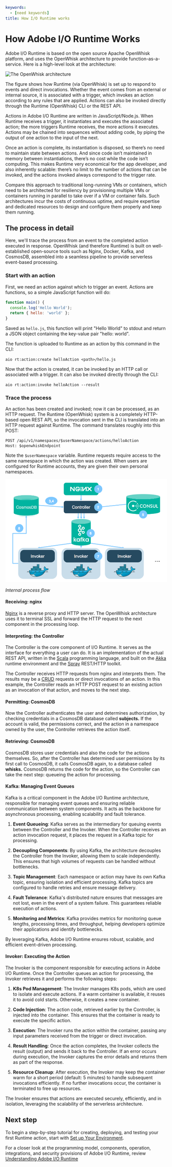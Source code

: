 ```yaml
keywords:
  - [need keywords]
title: How I/O Runtime works
```

# How Adobe I/O Runtime Works

Adobe I/O Runtime is based on the open source Apache OpenWhisk platform, and uses the OpenWhisk architecture to provide function-as-a-service. Here is a high-level look at the architecture:

<img src="https://developer.adobe.com/runtime/docs/static/2f65d806954291bfd2a474f3c8b2f9f4/73c8b/howitworks_f01.png" title="The OpenWhisk architecture" alt="The OpenWhisk architecture" data-align="center" />

The figure shows how Runtime (via OpenWhisk) is set up to respond to events and direct invocations. Whether the event comes from an external or internal source, it is associated with a trigger, which invokes an action according to any rules that are applied. Actions can also be invoked directly through the Runtime (OpenWhisk) CLI or the REST API.

Actions in Adobe I/O Runtime are written in JavaScript/Node.js. When Runtime receives a trigger, it instantiates and executes the associated action; the more triggers Runtime receives, the more actions it executes. Actions may be chained into sequences without adding code, by piping the output of one action to the input of the next.

Once an action is complete, its instantiation is disposed, so there’s no need to maintain state between actions. And since code isn’t maintained in memory between instantiations, there’s no cost while the code isn’t computing. This makes Runtime very economical for the app developer, and also inherently scalable: there’s no limit to the number of actions that can be invoked, and the actions invoked always correspond to the trigger rate. 

Compare this approach to traditional long-running VMs or containers, which need to be architected for resiliency by provisioning multiple VMs or containers running in parallel to take over if a VM or container fails. Such architectures incur the costs of continuous uptime, and require expertise and dedicated resources to design and configure them properly and keep them running.

## The process in detail

Here, we'll trace the process from an event to the completed action executed in response. OpenWhisk (and therefore Runtime) is built on well-established open-source tools such as Nginx, Docker, Kafka, and CosmosDB, assembled into a seamless pipeline to provide serverless event-based processing.

### Start with an action

First, we need an action against which to trigger an event. Actions are functions, so a simple JavaScript function will do:

```js
function main() {
  console.log('Hello World');
  return { hello: 'world' };
}
```

Saved as `hello.js`, this function will print "Hello World" to stdout and return a JSON object containing the key-value pair "hello: world".

The function is uploaded to Runtime as an action by this command in the CLI:

`aio rt:action:create helloAction <path>/hello.js`

Now that the action is created, it can be invoked by an HTTP call or associated with a trigger. It can also be invoked directly through the CLI:

`aio rt:action:invoke helloAction --result`

### Trace the process

An action has been created and invoked; now it can be processed, as an HTTP request. The Runtime (OpenWhisk) system is a completely HTTP-based open REST API, so the invocation sent in the CLI is translated into an HTTP request against Runtime. The command translates roughly into this POST:

```
POST /api/v1/namespaces/$userNamespace/actions/helloAction
Host: $openwhiskEndpoint
```

Note the `$userNamespace` variable. Runtime requests require access to the same namespace in which the action was created. When users are configured for Runtime accounts, they are given their own personal namespaces. 

![](../../images/howitworks_f02.png)

*Internal process flow*

#### Receiving: nginx

[Nginx](https://www.nginx.com/) is a reverse proxy and HTTP server. The OpenWhisk architecture uses it to terminal SSL and forward the HTTP request to the next component in the processing loop.

#### Interpreting: the Controller

The Controller is the core component of I/O Runtime. It serves as the interface for everything a user can do. It is an implementation of the actual REST API, written in the [Scala](https://www.scala-lang.org/) programming language, and built on the [Akka](https://akka.io/ "Akka runtime") runtime environment and the [Spray](https://spray.readthedocs.io/en/latest/introduction/what-is-spray.html) REST/HTTP toolkit.

The Controller receives HTTP requests from nginx and interprets them. The results may be a [CRUD](https://en.wikipedia.org/wiki/Create,_read,_update_and_delete) requests or direct invocations of an action. In this example, the Controller reads an HTTP POST request to an existing action as an invocation of that action, and moves to the next step.

#### Permitting: CosmosDB

Now the Controller authenticates the user and determines authorization, by checking credentials in a CosmosDB database called **subjects.** If the account is valid, the permissions correct, and the action in a namespace owned by the user, the Controller  retrieves the action itself.

#### Retrieving: CosmosDB

CosmosDB stores user credentials and also the code for the actions themselves. So, after the Controller has determined user permissions by its first call to CosmosDB, it calls CosmosDB again, to a database called **whisks.** CosmosDB returns the code for the action, so the Controller can take the next step: queueing the action for processing.

#### Kafka: Managing Event Queues

Kafka is a critical component in the Adobe I/O Runtime architecture, responsible for managing event queues and ensuring reliable communication between system components. It acts as the backbone for asynchronous processing, enabling scalability and fault tolerance.

1. **Event Queueing**: Kafka serves as the intermediary for queuing events between the Controller and the Invoker. When the Controller receives an action invocation request, it places the request in a Kafka topic for processing.

2. **Decoupling Components**: By using Kafka, the architecture decouples the Controller from the Invoker, allowing them to scale independently. This ensures that high volumes of requests can be handled without bottlenecks.

3. **Topic Management**: Each namespace or action may have its own Kafka topic, ensuring isolation and efficient processing. Kafka topics are configured to handle retries and ensure message delivery.

4. **Fault Tolerance**: Kafka's distributed nature ensures that messages are not lost, even in the event of a system failure. This guarantees reliable execution of actions.

5. **Monitoring and Metrics**: Kafka provides metrics for monitoring queue lengths, processing times, and throughput, helping developers optimize their applications and identify bottlenecks.

By leveraging Kafka, Adobe I/O Runtime ensures robust, scalable, and efficient event-driven processing.

#### Invoker: Executing the Action

The Invoker is the component responsible for executing actions in Adobe I/O Runtime. Once the Controller queues an action for processing, the Invoker retrieves it and performs the following steps:

1. **K8s Pod Management**: The Invoker manages K8s pods, which are used to isolate and execute actions. If a warm container is available, it reuses it to avoid cold starts. Otherwise, it creates a new container.

2. **Code Injection**: The action code, retrieved earlier by the Controller, is injected into the container. This ensures that the container is ready to execute the specific action.

3. **Execution**: The Invoker runs the action within the container, passing any input parameters received from the trigger or direct invocation.

4. **Result Handling**: Once the action completes, the Invoker collects the result (output) and sends it back to the Controller. If an error occurs during execution, the Invoker captures the error details and returns them as part of the response.

5. **Resource Cleanup**: After execution, the Invoker may keep the container warm for a short period (default: 5 minutes) to handle subsequent invocations efficiently. If no further invocations occur, the container is terminated to free up resources.

The Invoker ensures that actions are executed securely, efficiently, and in isolation, leveraging the scalability of the serverless architecture.

## Next step

To begin a step-by-step tutorial for creating, deploying, and testing your first Runtime action, start with [Set up Your Environment](setup.md).

For a closer look at the programming model, components, operation, integrations, and security provisions of Adobe I/O Runtime, review [Understanding Adobe I/O Runtime](understanding_runtime.md)
